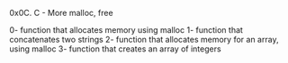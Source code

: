 0x0C. C - More malloc, free

0- function that allocates memory using malloc
1- function that concatenates two strings
2- function that allocates memory for an array, using malloc
3- function that creates an array of integers

